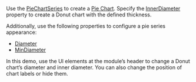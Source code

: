 Use the [PieChartSeries](https://docs.devexpress.com/Blazor/DevExpress.Blazor.DxPieChartSeries-3) to create a [Pie Chart](https://docs.devexpress.com/Blazor/DevExpress.Blazor.DxPieChart-1). Specify the [InnerDiameter](https://docs.devexpress.com/Blazor/DevExpress.Blazor.DxPieChart-1.InnerDiameter) property to create a Donut chart with the defined thickness. 

Additionally, use the following properties to configure a pie series appearance: 

* [Diameter](https://docs.devexpress.com/Blazor/DevExpress.Blazor.DxPieChart-1.Diameter)
* [MinDiameter](https://docs.devexpress.com/Blazor/DevExpress.Blazor.DxPieChart-1.MinDiameter)

In this demo, use the UI elements at the module’s header to change a Donut chart’s diameter and inner diameter. You can also change the position of chart labels or hide them. 
